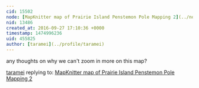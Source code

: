 ```yaml
---
cid: 15502
node: [MapKnitter map of Prairie Island Penstemon Pole Mapping 2](../notes/jkpetter/09-27-2016/mapknitter-map-of-penstemon-pole-mapping-2)
nid: 13486
created_at: 2016-09-27 17:10:36 +0000
timestamp: 1474996236
uid: 455825
author: [taramei](../profile/taramei)
---
```


any thoughts on why we can't zoom in more on this map?

[taramei](../profile/taramei) replying to: [MapKnitter map of Prairie Island Penstemon Pole Mapping 2](../notes/jkpetter/09-27-2016/mapknitter-map-of-penstemon-pole-mapping-2)

